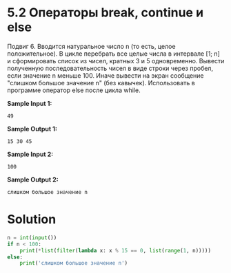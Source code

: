 # 5.2 Операторы break, continue и else

Подвиг 6. Вводится натуральное число n (то есть, целое положительное). В цикле перебрать все целые числа в интервале [1; n] и сформировать список из чисел, кратных 3 и 5 одновременно. Вывести полученную последовательность чисел в виде строки через пробел, если значение n меньше 100. Иначе вывести на экран сообщение "слишком большое значение n" (без кавычек). Использовать в программе оператор else после цикла while.

**Sample Input 1:**
```
49
```
**Sample Output 1:**
```
15 30 45
```
**Sample Input 2:**
```
100
```
**Sample Output 2:**
```
слишком большое значение n
```
# Solution
```python
n = int(input())
if n < 100:
    print(*list(filter(lambda x: x % 15 == 0, list(range(1, n)))))
else:
    print('слишком большое значение n')
```

